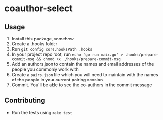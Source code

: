 # coauthor-select

## Usage

1. Install this package, somehow
2. Create a .hooks folder
3. Run `git config core.hooksPath .hooks`
4. In your project repo root, run `echo 'go run main.go' > .hooks/prepare-commit-msg && chmod +x ./hooks/prepare-commit-msg`
5. Add an authors.json to contain the names and email addresses of the people you commonly work with
6. Create a `pairs.json` file which you will need to maintain with the names of the people in your current pairing session
7. Commit. You'll be able to see the co-authors in the commit message

## Contributing

- Run the tests using `make test`
